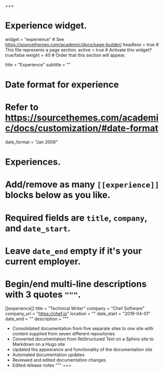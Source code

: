 +++
# Experience widget.
widget = "experience"  # See https://sourcethemes.com/academic/docs/page-builder/
headless = true  # This file represents a page section.
active = true  # Activate this widget? true/false
weight = 40  # Order that this section will appear.

title = "Experience"
subtitle = ""

# Date format for experience
#   Refer to https://sourcethemes.com/academic/docs/customization/#date-format
date_format = "Jan 2006"

# Experiences.
#   Add/remove as many `[[experience]]` blocks below as you like.
#   Required fields are `title`, `company`, and `date_start`.
#   Leave `date_end` empty if it's your current employer.
#   Begin/end multi-line descriptions with 3 quotes `"""`.
[[experience]]
  title = "Technical Writer"
  company = "Chef Software"
  company_url = "https://chef.io"
  location = ""
  date_start = "2019-04-01"
  date_end = ""
  description = """
  * Consolidated documentation from five separate sites to one site with content supplied from seven different repositories
  * Converted documentation from ReStructured Text on a Sphinx site to Markdown on a Hugo site
  * Updated the appearance and functionality of the documentation site
  * Automated documentation updates
  * Reviewed and edited documentation changes
  * Edited release notes
  """
+++
